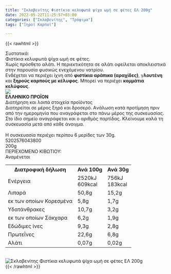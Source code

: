 ```yaml
---
title: "Σκλαβενίτης Φιστίκια κελυφωτά ψίχα ωμή σε φέτες ΕΛ 200g"
date: 2022-05-22T11:25:57+03:00
categories: ["Σκλαβενίτης", "Τρόφιμα"]
tags: ["Ξηροί Καρποί"]

---
```

{{< rawhtml >}}

<div class="sload496"><div class="product"><div id="sistatika">Συστατικά:</div><div class="alltext">Φιστίκια κελυφωτά ψίχα ωμή σε φέτες.<br>Χωρίς πρόσθετο αλάτι. Η περιεκτικότητα σε αλάτι οφείλεται αποκλειστικά στην παρουσία φυσικώς ενεχόμενου νατρίου.<br>Ενδέχεται να περιέχει ίχνη από <b>φιστίκια αράπικα (αραχίδες)</b>, γ<b>λουτένη</b> και <b>ξηρούς καρπούς με κέλυφος</b>. Μπορεί να περιέχει <b>κομμάτια κελύφους</b>.</div><div id="flag"><div id="flagimage"><img src="/media/icons/gr.svg"></div><span id="flagtext"><b>ΕΛΛΗΝΙΚΟ ΠΡΟΪΟΝ</b></span></div><div id="loipa">Διατήρηση και λοιπά στοιχεία προϊόντος</div><div class="alltext">Διατηρείται σε μέρος ξηρό και δροσερό. Aνάλωση κατά προτίμηση πριν από την ημερομηνία που αναγράφεται στο πάνω μέρος της συσκευασίας. Στο ίδιο σημείο αναγράφεται και ο αριθμός παρτίδας. Κλείνουμε καλά τη συσκευασία μετά από κάθε άνοιγμα.<br><br>Η συσκευασία περιέχει περίπου 6 μερίδες των 30g.</div><div id="barcode"><div id="barimage1"></div><span id="bartext">5202576043800</span></div><div id="varos"><div id="varosimage1"></div><span id="varostext">200g</span></div><div id="kivotio">ΠΕΡΙΕΧΟΜΕΝΟ ΚΙΒΩΤΙΟΥ:<br>Αναμένεται</div><div class="tabout"><table id="diatable"><tbody><tr><th>Διατροφική δήλωση</th><th>Ανά 100g</th><th>Ανά 30g<br></th></tr><tr><td class="texr2">Ενέργεια</td><td class="texr">2520kJ<br>609kcal</td><td class="texr">756kJ<br>183kcal<br></td></tr><tr><td class="texr2">Λιπαρά</td><td class="texr">50,8g</td><td class="texr">15,2g<br></td></tr><tr><td class="gray">εκ των οποίων Κορεσµένα</td><td class="gray2">5,8g</td><td class="gray2">1,7g<br></td></tr><tr><td class="texr2">Yδατάνθρακες</td><td class="texr">10,7g</td><td class="texr">3,2g<br></td></tr><tr><td class="gray">εκ των οποίων Σάκχαρα</td><td class="gray2">6,2g</td><td class="gray2">1,9g<br></td></tr><tr><td class="texr2">Eδώδιμες ίνες</td><td class="texr">9,3g</td><td class="texr">2,8g<br></td></tr><tr><td class="texr2">Πρωτεΐνες</td><td class="texr">22,6g</td><td class="texr">6,8g<br></td></tr><tr><td class="texr2">Αλάτι</td><td class="texr">0,07g</td><td class="texr">0,02g<br></td></tr></tbody></table></div><br><div class="pimg"><img alt="Σκλαβενίτης Φιστίκια κελυφωτά ψίχα ωμή σε φέτες ΕΛ 200g" title="Σκλαβενίτης Φιστίκια κελυφωτά ψίχα ωμή σε φέτες ΕΛ 200g" src="/media/images/sklavenitis-fistikia-kelyfwta-psixa-wmh-se-fetes-el-200g.jpg"></div></div></div>
{{< /rawhtml >}}


